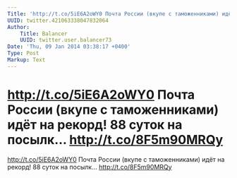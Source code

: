 ```yaml
---
Title: 'http://t.co/5iE6A2oWY0 Почта России (вкупе с таможенниками) идёт на рекорд! 88 суток на посылк… http://t.co/8F5m90MRQy'
UUID: twitter.421063338047832064
Author:
    Title: Balancer
    UUID: twitter.user.balancer73
Date: 'Thu, 09 Jan 2014 03:38:17 +0400'
Type: Post
Markup: Text
---
```


# http://t.co/5iE6A2oWY0 Почта России (вкупе с таможенниками) идёт на рекорд! 88 суток на посылк… http://t.co/8F5m90MRQy

http://t.co/5iE6A2oWY0
Почта России (вкупе с таможенниками) идёт на рекорд! 88
суток на посылк… http://t.co/8F5m90MRQy